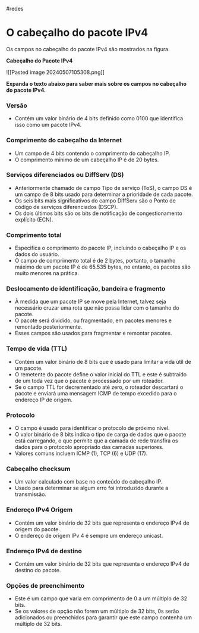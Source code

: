 #redes 

# O cabeçalho do pacote IPv4

Os campos no cabeçalho do pacote IPv4 são mostrados na figura.

**Cabeçalho do Pacote IPv4**

![[Pasted image 20240507105308.png]]

**Expanda o texto abaixo para saber mais sobre os campos no cabeçalho do pacote IPv4.**

### Versão

- Contém um valor binário de 4 bits definido como 0100 que identifica isso como um pacote IPv4.

### Comprimento do cabeçalho da Internet

- Um campo de 4 bits contendo o comprimento do cabeçalho IP.
- O comprimento mínimo de um cabeçalho IP é de 20 bytes.

### Serviços diferenciados ou DiffServ (DS)

- Anteriormente chamado de campo Tipo de serviço (ToS), o campo DS é um campo de 8 bits usado para determinar a prioridade de cada pacote.
- Os seis bits mais significativos do campo DiffServ são o Ponto de código de serviços diferenciados (DSCP).
- Os dois últimos bits são os bits de notificação de congestionamento explícito (ECN).

### Comprimento total

- Especifica o comprimento do pacote IP, incluindo o cabeçalho IP e os dados do usuário.
- O campo de comprimento total é de 2 bytes, portanto, o tamanho máximo de um pacote IP é de 65.535 bytes, no entanto, os pacotes são muito menores na prática.

### Deslocamento de identificação, bandeira e fragmento

- À medida que um pacote IP se move pela Internet, talvez seja necessário cruzar uma rota que não possa lidar com o tamanho do pacote.
- O pacote será dividido, ou fragmentado, em pacotes menores e remontado posteriormente.
- Esses campos são usados para fragmentar e remontar pacotes.

### Tempo de vida (TTL)

- Contém um valor binário de 8 bits que é usado para limitar a vida útil de um pacote.
- O remetente do pacote define o valor inicial do TTL e este é subtraído de um toda vez que o pacote é processado por um roteador.
- Se o campo TTL for decrementado até zero, o roteador descartará o pacote e enviará uma mensagem ICMP de tempo excedido para o endereço IP de origem.

### Protocolo

- O campo é usado para identificar o protocolo de próximo nível.
- O valor binário de 8 bits indica o tipo de carga de dados que o pacote está carregando, o que permite que a camada de rede transfira os dados para o protocolo apropriado das camadas superiores.
- Valores comuns incluem ICMP (1), TCP (6) e UDP (17).

### Cabeçalho checksum

- Um valor calculado com base no conteúdo do cabeçalho IP.
- Usado para determinar se algum erro foi introduzido durante a transmissão.

### Endereço IPv4 Origem

- Contém um valor binário de 32 bits que representa o endereço IPv4 de origem do pacote.
- O endereço de origem IPv 4 é sempre um endereço unicast.

### Endereço IPv4 de destino

- Contém um valor binário de 32 bits que representa o endereço IPv4 de destino do pacote.

### Opções de preenchimento

- Este é um campo que varia em comprimento de 0 a um múltiplo de 32 bits.
- Se os valores de opção não forem um múltiplo de 32 bits, 0s serão adicionados ou preenchidos para garantir que este campo contenha um múltiplo de 32 bits.